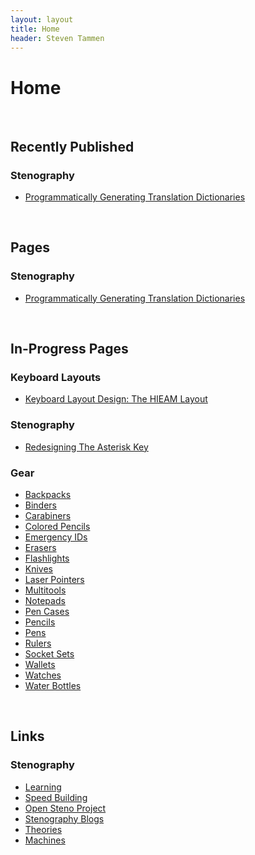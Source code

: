 ```yaml
---
layout: layout
title: Home
header: Steven Tammen
---
```


<h1 class="center"> Home </h1>

<br/>

## Recently Published

### Stenography

- [Programmatically Generating Translation Dictionaries](http://steventammen.com/stenography/dictionary-generator/)

<br/>

## Pages

### Stenography

- [Programmatically Generating Translation Dictionaries](http://steventammen.com/stenography/dictionary-generator/)

<br/>

## In-Progress Pages

### Keyboard Layouts

- [Keyboard Layout Design: The HIEAM Layout](https://steventammen.com/keyboard-layouts/hieam/)

### Stenography

- [Redesigning The Asterisk Key](https://steventammen.com/stenography/redesigning-the-asterisk-key/)

### Gear

- [Backpacks](https://steventammen.com/gear/backpacks/)
- [Binders](https://steventammen.com/gear/binders.md/)
- [Carabiners](https://steventammen.com/gear/carabiners/)
- [Colored Pencils](https://steventammen.com/gear/colored-pencils/)
- [Emergency IDs](https://steventammen.com/gear/emergency-ids/)
- [Erasers](https://steventammen.com/gear/erasers/)
- [Flashlights](https://steventammen.com/gear/flashlights/)
- [Knives](https://steventammen.com/gear/knives/)
- [Laser Pointers](https://steventammen.com/gear/laser-pointers/)
- [Multitools](https://steventammen.com/gear/multitools/)
- [Notepads](https://steventammen.com/gear/notepads/)
- [Pen Cases](https://steventammen.com/gear/pen-cases/)
- [Pencils](https://steventammen.com/gear/pencils/)
- [Pens](https://steventammen.com/gear/pens/)
- [Rulers](https://steventammen.com/gear/rulers/)
- [Socket Sets](https://steventammen.com/gear/socket-sets/)
- [Wallets](https://steventammen.com/gear/wallets/)
- [Watches](https://steventammen.com/gear/watches/)
- [Water Bottles](https://steventammen.com/gear/water-bottles/)

<br/>

## Links

### Stenography

- [Learning](http://steventammen.com/stenography/links/learning/)
- [Speed Building](http://steventammen.com/stenography/links/speed-building/)
- [Open Steno Project](http://steventammen.com/stenography/links/open-steno-project/)
- [Stenography Blogs](http://steventammen.com/stenography/links/stenography-blogs/)
- [Theories](http://steventammen.com/stenography/links/theories/)
- [Machines](http://steventammen.com/stenography/links/machines/)
